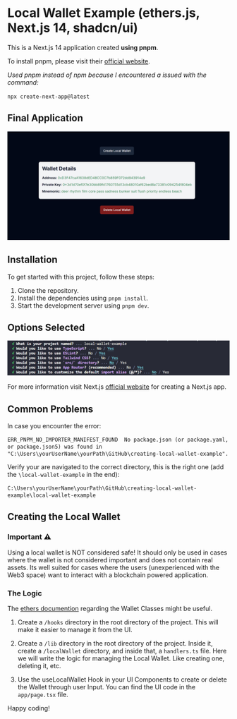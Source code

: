 # Local Wallet Example (ethers.js, Next.js 14, shadcn/ui)

This is a Next.js 14 application created **using pnpm**.

To install pnpm, please visit their [official website](https://pnpm.io/installation).

_Used pnpm instead of npm because I encountered a issued with the command:_

`npx create-next-app@latest`

## Final Application

![Final Application Images](readmeImages\End_App.png)

## Installation

To get started with this project, follow these steps:

1. Clone the repository.
2. Install the dependencies using `pnpm install`.
3. Start the development server using `pnpm dev`.

## Options Selected

![Selected Options](readmeImages\Nextjs_Init_opts.png)

For more information visit Next.js [official website](https://nextjs.org/docs/app/api-reference/create-next-app) for creating a Next.js app.

## Common Problems

In case you encounter the error:

```
ERR_PNPM_NO_IMPORTER_MANIFEST_FOUND  No package.json (or package.yaml, or package.json5) was found in "C:\Users\yourUserName\yourPath\GitHub\creating-local-wallet-example".
```

Verify your are navigated to the correct directory, this is the right one (add the `\local-wallet-example` in the end):

```
C:\Users\yourUserName\yourPath\GitHub\creating-local-wallet-example\local-wallet-example
```

## Creating the Local Wallet

### Important ⚠

Using a local wallet is NOT considered safe! It should only be used in cases where the wallet is not considered important and does not contain real assets. Its well suited for cases where the users (unexperienced with the Web3 space) want to interact with a blockchain powered application.

### The Logic

The [ethers documention](https://docs.ethers.org/v6/api/wallet/#Wallet) regarding the Wallet Classes might be useful.

1. Create a `/hooks` directory in the root directory of the project. This will make it easier to manage it from the UI.

2. Create a `/lib` directory in the root directory of the project. Inside it, create a `/localWallet` directory, and inside that, a `handlers.ts` file. Here we will write the logic for managing the Local Wallet. Like creating one, deleting it, etc.

3. Use the useLocalWallet Hook in your UI Components to create or delete the Wallet through user Input. You can find the UI code in the `app/page.tsx` file.

Happy coding!
